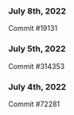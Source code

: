 ### July 8th, 2022

Commit #19131

### July 5th, 2022

Commit #314353


### July 4th, 2022

Commit #72281
